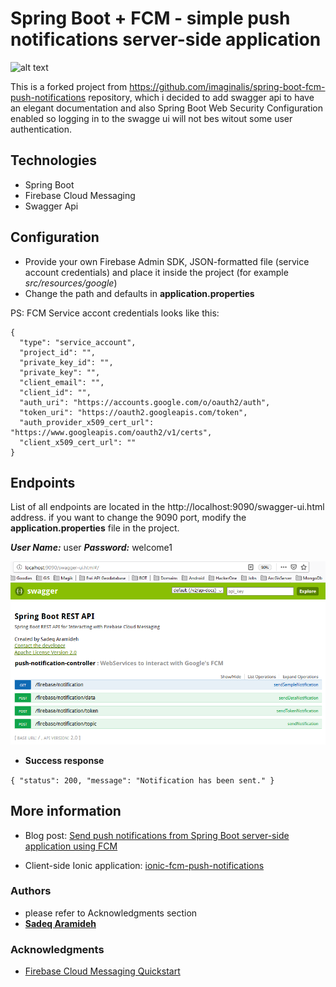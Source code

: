 # Spring Boot + FCM - simple push notifications server-side application
![alt text](https://blog.mestwin.net/wp-content/uploads/2019/06/fcm-spring-boot-result-1-216x300.png "Push notifications - result")

This is a forked project from https://github.com/imaginalis/spring-boot-fcm-push-notifications repository, which i decided to add swagger api to have an elegant documentation and also Spring Boot Web Security Configuration enabled so logging in to the swagge ui will not bes witout some user authentication.


## Technologies

+ Spring Boot
+ Firebase Cloud Messaging
+ Swagger Api

## Configuration

+ Provide your own Firebase Admin SDK, JSON-formatted file (service account credentials) and place it inside the project (for example _src/resources/google_)
+ Change the path and defaults in **application.properties**

PS: FCM Service accont credentials looks like this:
```
{
  "type": "service_account",
  "project_id": "",
  "private_key_id": "",
  "private_key": "",
  "client_email": "",
  "client_id": "",
  "auth_uri": "https://accounts.google.com/o/oauth2/auth",
  "token_uri": "https://oauth2.googleapis.com/token",
  "auth_provider_x509_cert_url": "https://www.googleapis.com/oauth2/v1/certs",
  "client_x509_cert_url": ""
}
```




## Endpoints

List of all endpoints are located in the http://localhost:9090/swagger-ui.html address. if you want to change the 9090 port, modify the **application.properties** file in the project.

***User Name:*** user 
***Password:*** welcome1



![alt text](https://github.com/Aramideh/spring-boot-fcm-push-notifications/blob/master/FCM.png "Swagger Ui")


+ **Success response**

`{
    "status": 200,
    "message": "Notification has been sent."
}`

## More information

+ Blog post: [Send push notifications from Spring Boot server-side application using FCM](https://blog.mestwin.net/send-push-notifications-from-spring-boot-server-side-application-using-fcm/)

+ Client-side Ionic application: [ionic-fcm-push-notifications](https://github.com/imaginalis/ionic-fcm-push-notifications)



### Authors
* please refer to Acknowledgments section
* [**Sadeq Aramideh**](https://github.com/Aramideh)

### Acknowledgments
* [Firebase Cloud Messaging Quickstart](https://github.com/imaginalis/spring-boot-fcm-push-notifications)

